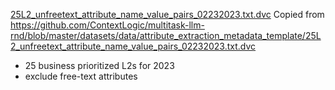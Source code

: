 [25L2_unfreetext_attribute_name_value_pairs_02232023.txt.dvc](25L2_unfreetext_attribute_name_value_pairs_02232023.txt) Copied from https://github.com/ContextLogic/multitask-llm-rnd/blob/master/datasets/data/attribute_extraction_metadata_template/25L2_unfreetext_attribute_name_value_pairs_02232023.txt.dvc 
- 25 business prioritized L2s for 2023
- exclude free-text attributes